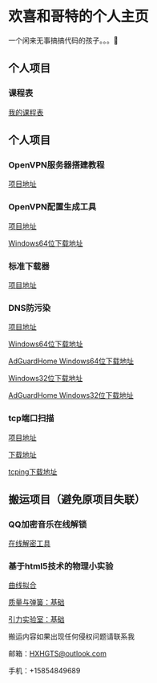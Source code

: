 # 欢喜和哥特的个人主页

一个闲来无事搞搞代码的孩子。。。🤮

## 个人项目


### 课程表

[我的课程表](https://hxhgts.github.io/ClassSchedule/)

## 个人项目


### OpenVPN服务器搭建教程

[项目地址](https://hxhgts.github.io/OpenVPN-Server-Create)

### OpenVPN配置生成工具

[项目地址](https://github.com/HXHGTS/OpenVPN-Config-Generator)

[Windows64位下载地址](https://lanzous.com/icm50la)

### 标准下载器

[项目地址](https://hxhgts.github.io/FreeDownloader/)

### DNS防污染

[项目地址](https://hxhgts.github.io/AntiDNSPollute/)

[Windows64位下载地址](https://lanzous.com/icknela)

[AdGuardHome Windows64位下载地址](https://lanzous.com/iccen4f)

[Windows32位下载地址](https://lanzous.com/ickneih)

[AdGuardHome Windows32位下载地址](https://lanzous.com/iccenne)

### tcp端口扫描

[项目地址](https://github.com/HXHGTS/Port-Scanner)

[下载地址](https://lanzous.com/icm4tmj)

[tcping下载地址](https://lanzous.com/iaf596f)

## 搬运项目（避免原项目失联）


### QQ加密音乐在线解锁

[在线解密工具](https://hxhgts.github.io/qqmusicunblocker)

### 基于html5技术的物理小实验

[曲线拟合](https://hxhgts.github.io/PhET-Mirror-CurveFitting/)

[质量与弹簧：基础](https://hxhgts.github.io/PhET-Mirror-MassAndSprings/)

[引力实验室：基础](https://hxhgts.github.io/PhET-Mirror-GravityForceLabBasics/)

搬运内容如果出现任何侵权问题请联系我

邮箱：HXHGTS@outlook.com

手机：+15854849689



